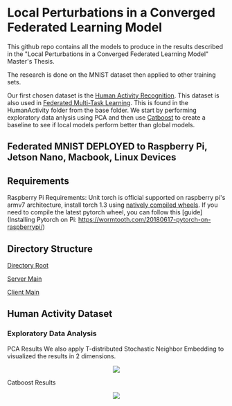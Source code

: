 # Local Perturbations in a Converged Federated Learning Model

This github repo contains all the models to produce in the results described in the "Local Perturbations in a Converged Federated Learning Model" Master's Thesis.

The research is done on the MNIST dataset then applied to other training sets. 

Our first chosen dataset is the [Human Activity Recognition](https://archive.ics.uci.edu/ml/datasets/human+activity+recognition+using+smartphones).
This dataset is also used in [Federated Multi-Task Learning](https://arxiv.org/pdf/1705.10467.pdf). This is found in the HumanActivity folder from the base folder.
We start by performing exploratory data anlysis using PCA and then use [Catboost](https://github.com/catboost/catboost) to create a baseline to see if local models perform better than global models.

## Federated MNIST DEPLOYED to Raspberry Pi, Jetson Nano, Macbook, Linux Devices

## Requirements
Raspberry Pi Requirements: Unit torch is official supported on raspberry pi's armv7 architecture, install torch 1.3 using [natively compiled wheels](https://github.com/JiahanLiu/LocalGlobalFedLearning/tree/master/RaspberryPi4). If you need to compile the latest pytorch wheel, you can follow this [guide](Installing Pytorch on Pi: https://wormtooth.com/20180617-pytorch-on-raspberrypi/)

## Directory Structure 
[Directory Root](https://github.com/JiahanLiu/LocalGlobalFedLearning/tree/master/FedMnist)

[Server Main](https://github.com/JiahanLiu/LocalGlobalFedLearning/blob/master/FedMnist/server/app.js)

[Client Main](https://github.com/JiahanLiu/LocalGlobalFedLearning/blob/master/FedMnist/federated_client.py)

## Human Activity Dataset

### Exploratory Data Analysis

PCA Results We also apply T-distributed Stochastic Neighbor Embedding to visualized the results in 2 dimensions. 

<p align="center">
  <img src="https://github.com/JiahanLiu/LocalGlobalFedLearning/blob/master/HumanActivityRecognition/eda/pca_results/PCA.png">
</p>

Catboost Results

<p align="center">
  <img src="https://github.com/JiahanLiu/LocalGlobalFedLearning/blob/master/HumanActivityRecognition/eda/catboost_results/Catboost_Results.png">
</p>


